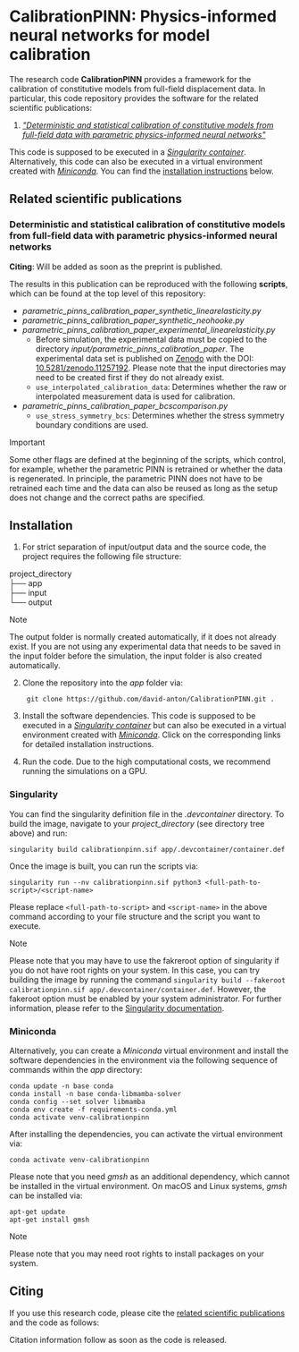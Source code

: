 # **CalibrationPINN**: Physics-informed neural networks for model calibration

<!-- [![DOI](https://zenodo.org/badge/DOI/10.5281/zenodo.6913329.svg)](https://doi.org/10.5281/zenodo.6913329) -->

The research code **CalibrationPINN** provides a framework for the calibration of constitutive models from full-field displacement data. In particular, this code repository provides the software for the related scientific publications:

1. [*"Deterministic and statistical calibration of constitutive models from full-field data with parametric physics-informed neural networks"*](#deterministic-and-statistical-calibration-of-constitutive-models-from-full-field-data-with-parametric-physics-informed-neural-networks)

This code is supposed to be executed in a [*Singularity container*](https://sylabs.io). Alternatively, this code can also be executed in a virtual environment created with [*Miniconda*](https://docs.anaconda.com/free/miniconda/index.html). You can find the [installation instructions](#installation) below.



## Related scientific publications


### Deterministic and statistical calibration of constitutive models from full-field data with parametric physics-informed neural networks

<!-- The [full paper]() is available open source. -->

**Citing**:
Will be added as soon as the preprint is published.
<!-- @article{anton2024calibrationWithParametricPINNs,
    title={Deterministic and statistical calibration of constitutive models from full-field data with parametric physics-informed neural networks},
    author={Anton, David and Tröger, Jendrik-Alexander and Wessels, Henning and Römer, Ulrich and Henkes, Alexander and Hartmann, Stefan},
    year={2024},
    journal={arXiv preprint},
    volume={},
    number={}
    pages={},
    publisher={},
    doi={}
} -->

The results in this publication can be reproduced with the following **scripts**, which can be found at the top level of this repository:
- *parametric_pinns_calibration_paper_synthetic_linearelasticity.py* 
- *parametric_pinns_calibration_paper_synthetic_neohooke.py*
- *parametric_pinns_calibration_paper_experimental_linearelasticity.py*
    -   Before simulation, the experimental data must be copied to the directory *input/parametric_pinns_calibration_paper*. The experimental data set is published on [Zenodo](https://zenodo.org) with the DOI: [10.5281/zenodo.11257192](https://doi.org/10.5281/zenodo.11257192). Please note that the input directories may need to be created first if they do not already exist.
    -   `use_interpolated_calibration_data`: Determines whether the raw or interpolated measurement data is used for calibration.
- *parametric_pinns_calibration_paper_bcscomparison.py*
    -   `use_stress_symmetry_bcs`: Determines whether the stress symmetry boundary conditions are used.

> [!IMPORTANT]
> Some other flags are defined at the beginning of the scripts, which control, for example, whether the parametric PINN is retrained or whether the data is regenerated. In principle, the parametric PINN does not have to be retrained each time and the data can also be reused as long as the setup does not change and the correct paths are specified.



## Installation


1. For strict separation of input/output data and the source code, the project requires the following file structure:

project_directory \
├── app \
├── input \
└── output

> [!NOTE]
> The output folder is normally created automatically, if it does not already exist. If you are not using any experimental data that needs to be saved in the input folder before the simulation, the input folder is also created automatically.

2. Clone the repository into the *app* folder via:

        git clone https://github.com/david-anton/CalibrationPINN.git .

3. Install the software dependencies. This code is supposed to be executed in a [*Singularity container*](#singularity) but can also be executed in a virtual environment created with [*Miniconda*](#miniconda). Click on the corresponding links for detailed installation instructions.

4. Run the code. Due to the high computational costs, we recommend running the simulations on a GPU.


### Singularity
You can find the singularity definition file in the *.devcontainer* directory. To build the image, navigate to your *project_directory* (see directory tree above) and run:

    singularity build calibrationpinn.sif app/.devcontainer/container.def

Once the image is built, you can run the scripts via:

    singularity run --nv calibrationpinn.sif python3 <full-path-to-script>/<script-name>

Please replace `<full-path-to-script>` and `<script-name>` in the above command according to your file structure and the script you want to execute.

> [!NOTE]
> Please note that you may have to use the fakreroot option of singularity if you do not have root rights on your system. In this case, you can try building the image by running the command `singularity build --fakeroot calibrationpinn.sif app/.devcontainer/container.def`. However, the fakeroot option must be enabled by your system administrator. For further information, please refer to the [Singularity documentation](https://sylabs.io/docs/).


### Miniconda
Alternatively, you can create a *Miniconda* virtual environment and install the software dependencies in the environment via the following sequence of commands within the *app* directory:

    conda update -n base conda
    conda install -n base conda-libmamba-solver
    conda config --set solver libmamba
    conda env create -f requirements-conda.yml
    conda activate venv-calibrationpinn

After installing the dependencies, you can activate the virtual environment via:

    conda activate venv-calibrationpinn

Please note that you need *gmsh* as an additional dependency, which cannot be installed in the virtual environment. On macOS and Linux systems, *gmsh* can be installed via:

    apt-get update
    apt-get install gmsh

> [!NOTE]
> Please note that you may need root rights to install packages on your system.

## Citing
If you use this research code, please cite the [related scientific publications](#related-scientic-publications) and the code as follows:

Citation information follow as soon as the code is released.
<!-- @article{anton2024calibrationWithParametricPINNs,
    title={Deterministic and statistical calibration of constitutive models from full-field data with parametric physics-informed neural networks},
    author={Anton, David and Tröger, Jendrik-Alexander and Wessels, Henning and Römer, Ulrich and Henkes, Alexander and Hartmann, Stefan},
    year={2024},
    journal={arXiv preprint},
    volume={},
    number={}
    pages={},
    publisher={},
    doi={}
} -->